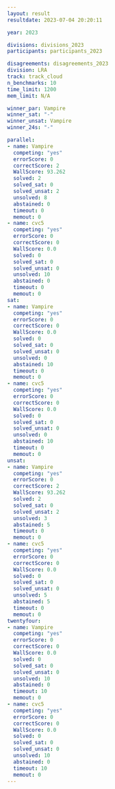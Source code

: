 ```yaml
---
layout: result
resultdate: 2023-07-04 20:20:11

year: 2023

divisions: divisions_2023
participants: participants_2023

disagreements: disagreements_2023
division: LRA
track: track_cloud
n_benchmarks: 10
time_limit: 1200
mem_limit: N/A

winner_par: Vampire
winner_sat: "-"
winner_unsat: Vampire
winner_24s: "-"

parallel:
- name: Vampire
  competing: "yes"
  errorScore: 0
  correctScore: 2
  WallScore: 93.262
  solved: 2
  solved_sat: 0
  solved_unsat: 2
  unsolved: 8
  abstained: 0
  timeout: 0
  memout: 0
- name: cvc5
  competing: "yes"
  errorScore: 0
  correctScore: 0
  WallScore: 0.0
  solved: 0
  solved_sat: 0
  solved_unsat: 0
  unsolved: 10
  abstained: 0
  timeout: 0
  memout: 0
sat:
- name: Vampire
  competing: "yes"
  errorScore: 0
  correctScore: 0
  WallScore: 0.0
  solved: 0
  solved_sat: 0
  solved_unsat: 0
  unsolved: 0
  abstained: 10
  timeout: 0
  memout: 0
- name: cvc5
  competing: "yes"
  errorScore: 0
  correctScore: 0
  WallScore: 0.0
  solved: 0
  solved_sat: 0
  solved_unsat: 0
  unsolved: 0
  abstained: 10
  timeout: 0
  memout: 0
unsat:
- name: Vampire
  competing: "yes"
  errorScore: 0
  correctScore: 2
  WallScore: 93.262
  solved: 2
  solved_sat: 0
  solved_unsat: 2
  unsolved: 3
  abstained: 5
  timeout: 0
  memout: 0
- name: cvc5
  competing: "yes"
  errorScore: 0
  correctScore: 0
  WallScore: 0.0
  solved: 0
  solved_sat: 0
  solved_unsat: 0
  unsolved: 5
  abstained: 5
  timeout: 0
  memout: 0
twentyfour:
- name: Vampire
  competing: "yes"
  errorScore: 0
  correctScore: 0
  WallScore: 0.0
  solved: 0
  solved_sat: 0
  solved_unsat: 0
  unsolved: 10
  abstained: 0
  timeout: 10
  memout: 0
- name: cvc5
  competing: "yes"
  errorScore: 0
  correctScore: 0
  WallScore: 0.0
  solved: 0
  solved_sat: 0
  solved_unsat: 0
  unsolved: 10
  abstained: 0
  timeout: 10
  memout: 0
---
```

